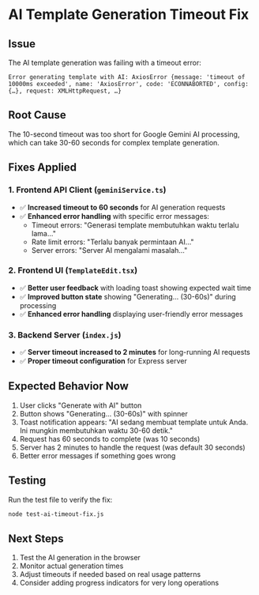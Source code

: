 # AI Template Generation Timeout Fix

## Issue
The AI template generation was failing with a timeout error:
```
Error generating template with AI: AxiosError {message: 'timeout of 10000ms exceeded', name: 'AxiosError', code: 'ECONNABORTED', config: {…}, request: XMLHttpRequest, …}
```

## Root Cause
The 10-second timeout was too short for Google Gemini AI processing, which can take 30-60 seconds for complex template generation.

## Fixes Applied

### 1. Frontend API Client (`geminiService.ts`)
- ✅ **Increased timeout to 60 seconds** for AI generation requests
- ✅ **Enhanced error handling** with specific error messages:
  - Timeout errors: "Generasi template membutuhkan waktu terlalu lama..."
  - Rate limit errors: "Terlalu banyak permintaan AI..."
  - Server errors: "Server AI mengalami masalah..."

### 2. Frontend UI (`TemplateEdit.tsx`)
- ✅ **Better user feedback** with loading toast showing expected wait time
- ✅ **Improved button state** showing "Generating... (30-60s)" during processing
- ✅ **Enhanced error handling** displaying user-friendly error messages

### 3. Backend Server (`index.js`)
- ✅ **Server timeout increased to 2 minutes** for long-running AI requests
- ✅ **Proper timeout configuration** for Express server

## Expected Behavior Now
1. User clicks "Generate with AI" button
2. Button shows "Generating... (30-60s)" with spinner
3. Toast notification appears: "AI sedang membuat template untuk Anda. Ini mungkin membutuhkan waktu 30-60 detik."
4. Request has 60 seconds to complete (was 10 seconds)
5. Server has 2 minutes to handle the request (was default 30 seconds)
6. Better error messages if something goes wrong

## Testing
Run the test file to verify the fix:
```bash
node test-ai-timeout-fix.js
```

## Next Steps
1. Test the AI generation in the browser
2. Monitor actual generation times
3. Adjust timeouts if needed based on real usage patterns
4. Consider adding progress indicators for very long operations
